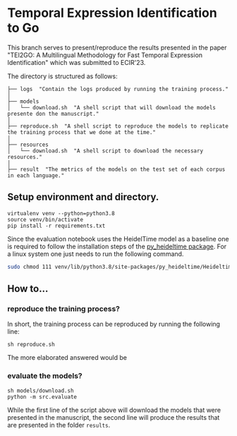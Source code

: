 # Temporal Expression Identification to Go

This branch serves to present/reproduce the results presented in the paper "TEI2GO: A Multilingual Methodology for Fast Temporal
Expression Identification" which was submitted to ECIR'23. 

The directory is structured as follows:
```shell
├── logs  "Contain the logs produced by running the training process."
│     
├── models
│   └── download.sh  "A shell script that will download the models presente don the manuscript."
│     
├── reproduce.sh  "A shell script to reproduce the models to replicate the training process that we done at the time."
│            
├── resources
│   └── download.sh  "A shell script to download the necessary resources."
│            
├── result  "The metrics of the models on the test set of each corpus in each language."
```

## Setup environment and directory.
```shell
virtualenv venv --python=python3.8
source venv/bin/activate
pip install -r requirements.txt
```

Since the evaluation notebook uses the HeidelTime model as a baseline one is required to follow the installation steps
of the [py_heideltime package](https://github.com/JMendes1995/py_heideltime). For a linux system one just needs to run
the following command.

```sh
sudo chmod 111 venv/lib/python3.8/site-packages/py_heideltime/Heideltime/TreeTaggerLinux/bin/*
```

## How to...

### reproduce the training process?
In short, the training process can be reproduced by running the following line:
```shell
sh reproduce.sh
```
The more elaborated answered would be 


### evaluate the models?

```shell
sh models/download.sh
python -m src.evaluate
```

While the first line of the script above will download the models that were presented in the manuscript, the second line
will produce the results that are presented in the folder `results`.   

